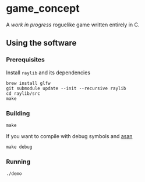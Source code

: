 # game_concept

A *work in progress* roguelike game written entirely in C.

## Using the software
### Prerequisites
Install `raylib` and its dependencies
```
brew install glfw
git submodule update --init --recursive raylib
cd raylib/src
make
```

### Building
```
make
```
If you want to compile with debug symbols and [asan](https://clang.llvm.org/docs/AddressSanitizer.html)
```
make debug
```

### Running
```
./demo
```
